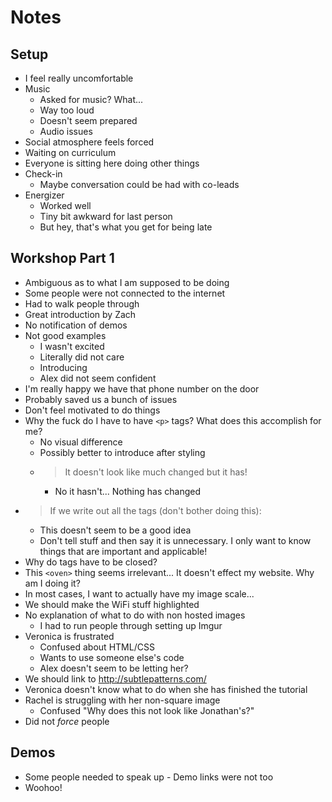 # Notes

## Setup

- I feel really uncomfortable
- Music
  - Asked for music? What...
  - Way too loud
  - Doesn't seem prepared
  - Audio issues
- Social atmosphere feels forced
- Waiting on curriculum
- Everyone is sitting here doing other things
- Check-in
  - Maybe conversation could be had with co-leads
- Energizer 
  - Worked well
  - Tiny bit awkward for last person
  - But hey, that's what you get for being late

## Workshop Part 1

- Ambiguous as to what I am supposed to be doing
- Some people were not connected to the internet
- Had to walk people through
- Great introduction by Zach
- No notification of demos
- Not good examples 
  - I wasn't excited
  - Literally did not care
  - Introducing
  - Alex did not seem confident
- I'm really happy we have that phone number on the door
- Probably saved us a bunch of issues
- Don't feel motivated to do things
- Why the fuck do I have to have `<p>` tags? What does this accomplish for me?
  - No visual difference
  - Possibly better to introduce after styling
  - > It doesn't look like much changed but it has!
    - No it hasn't... Nothing has changed
- > If we write out all the tags (don't bother doing this):
  - This doesn't seem to be a good idea
  - Don't tell stuff and then say it is unnecessary. I only want to know things
    that are important and applicable!
- Why do tags have to be closed?
- This `<oven>` thing seems irrelevant... It doesn't effect my website. Why am
  I doing it?
- In most cases, I want to actually have my image scale...
- We should make the WiFi stuff highlighted
- No explanation of what to do with non hosted images
  - I had to run people through setting up Imgur
- Veronica is frustrated
  - Confused about HTML/CSS
  - Wants to use someone else's code
  - Alex doesn't seem to be letting her?
- We should link to http://subtlepatterns.com/
- Veronica doesn't know what to do when she has finished the tutorial
- Rachel is struggling with her non-square image
  - Confused "Why does this not look like Jonathan's?"
- Did not _force_ people

## Demos

- Some people needed to speak up - Demo links were not too
- Woohoo!
